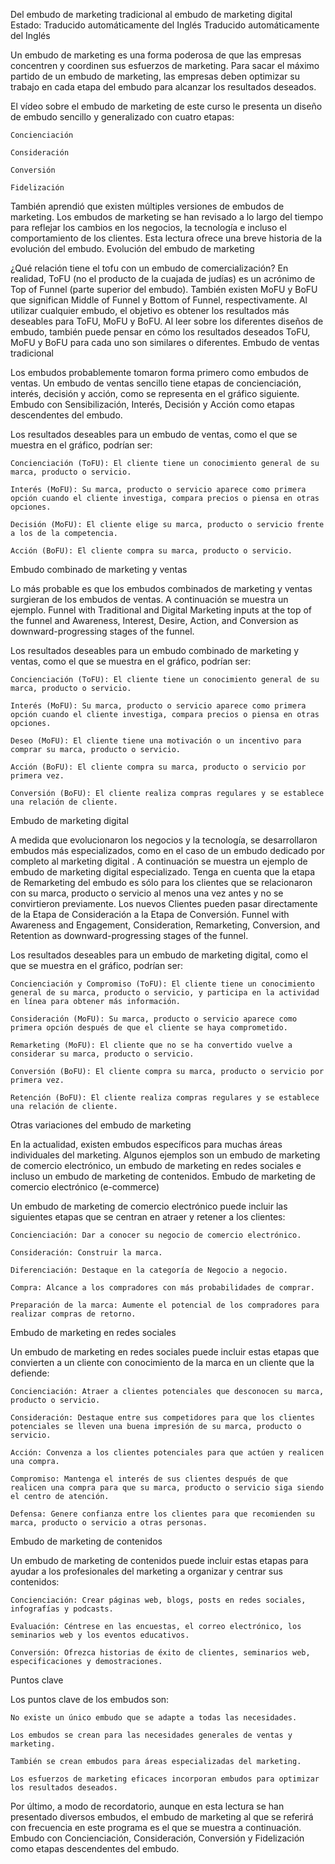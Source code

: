 Del embudo de marketing tradicional al embudo de marketing digital
Estado: Traducido automáticamente del Inglés
Traducido automáticamente del Inglés

 Un embudo de marketing es una forma poderosa de que las empresas concentren y coordinen sus esfuerzos de marketing. Para sacar el máximo partido de un embudo de marketing, las empresas deben optimizar su trabajo en cada etapa del embudo para alcanzar los resultados deseados.

El vídeo sobre el embudo de marketing de este curso le presenta un diseño de embudo sencillo y generalizado con cuatro etapas:

    Concienciación

    Consideración

    Conversión

    Fidelización

También aprendió que existen múltiples versiones de embudos de marketing. Los embudos de marketing se han revisado a lo largo del tiempo para reflejar los cambios en los negocios, la tecnología e incluso el comportamiento de los clientes. Esta lectura ofrece una breve historia de la evolución del embudo.
Evolución del embudo de marketing

¿Qué relación tiene el tofu con un embudo de comercialización? En realidad, ToFU (no el producto de la cuajada de judías) es un acrónimo de Top of Funnel (parte superior del embudo). También existen MoFU y BoFU que significan Middle of Funnel y Bottom of Funnel, respectivamente. Al utilizar cualquier embudo, el objetivo es obtener los resultados más deseables para ToFU, MoFU y BoFU. Al leer sobre los diferentes diseños de embudo, también puede pensar en cómo los resultados deseados ToFU, MoFU y BoFU para cada uno son similares o diferentes.
Embudo de ventas tradicional

Los embudos probablemente tomaron forma primero como embudos de ventas. Un embudo de ventas sencillo tiene etapas de concienciación, interés, decisión y acción, como se representa en el gráfico siguiente.
Embudo con Sensibilización, Interés, Decisión y Acción como etapas descendentes del embudo.

Los resultados deseables para un embudo de ventas, como el que se muestra en el gráfico, podrían ser:

    Concienciación (ToFU): El cliente tiene un conocimiento general de su marca, producto o servicio.

    Interés (MoFU): Su marca, producto o servicio aparece como primera opción cuando el cliente investiga, compara precios o piensa en otras opciones.

    Decisión (MoFU): El cliente elige su marca, producto o servicio frente a los de la competencia.

    Acción (BoFU): El cliente compra su marca, producto o servicio.

Embudo combinado de marketing y ventas

Lo más probable es que los embudos combinados de marketing y ventas surgieran de los embudos de ventas. A continuación se muestra un ejemplo.
Funnel with Traditional and Digital Marketing inputs at the top of the funnel and Awareness, Interest, Desire, Action, and Conversion as downward-progressing stages of the funnel.

Los resultados deseables para un embudo combinado de marketing y ventas, como el que se muestra en el gráfico, podrían ser:

    Concienciación (ToFU): El cliente tiene un conocimiento general de su marca, producto o servicio.

    Interés (MoFU): Su marca, producto o servicio aparece como primera opción cuando el cliente investiga, compara precios o piensa en otras opciones.

    Deseo (MoFU): El cliente tiene una motivación o un incentivo para comprar su marca, producto o servicio.

    Acción (BoFU): El cliente compra su marca, producto o servicio por primera vez.

    Conversión (BoFU): El cliente realiza compras regulares y se establece una relación de cliente.

Embudo de marketing digital

A medida que evolucionaron los negocios y la tecnología, se desarrollaron embudos más especializados, como en el caso de un embudo dedicado por completo al marketing digital . A continuación se muestra un ejemplo de embudo de marketing digital especializado. Tenga en cuenta que la etapa de Remarketing del embudo es sólo para los clientes que se relacionaron con su marca, producto o servicio al menos una vez antes y no se convirtieron previamente. Los nuevos Clientes pueden pasar directamente de la Etapa de Consideración a la Etapa de Conversión.
Funnel with Awareness and Engagement, Consideration, Remarketing, Conversion, and Retention as downward-progressing stages of the funnel.

Los resultados deseables para un embudo de marketing digital, como el que se muestra en el gráfico, podrían ser:

    Concienciación y Compromiso (ToFU): El cliente tiene un conocimiento general de su marca, producto o servicio, y participa en la actividad en línea para obtener más información.

    Consideración (MoFU): Su marca, producto o servicio aparece como primera opción después de que el cliente se haya comprometido.

    Remarketing (MoFU): El cliente que no se ha convertido vuelve a considerar su marca, producto o servicio.

    Conversión (BoFU): El cliente compra su marca, producto o servicio por primera vez.

    Retención (BoFU): El cliente realiza compras regulares y se establece una relación de cliente.

Otras variaciones del embudo de marketing

En la actualidad, existen embudos específicos para muchas áreas individuales del marketing. Algunos ejemplos son un embudo de marketing de comercio electrónico, un embudo de marketing en redes sociales e incluso un embudo de marketing de contenidos.
Embudo de marketing de comercio electrónico (e-commerce)

Un embudo de marketing de comercio electrónico puede incluir las siguientes etapas que se centran en atraer y retener a los clientes:

    Concienciación: Dar a conocer su negocio de comercio electrónico.

    Consideración: Construir la marca.

    Diferenciación: Destaque en la categoría de Negocio a negocio.

    Compra: Alcance a los compradores con más probabilidades de comprar.

    Preparación de la marca: Aumente el potencial de los compradores para realizar compras de retorno.

Embudo de marketing en redes sociales

Un embudo de marketing en redes sociales puede incluir estas etapas que convierten a un cliente con conocimiento de la marca en un cliente que la defiende:

    Concienciación: Atraer a clientes potenciales que desconocen su marca, producto o servicio.

    Consideración: Destaque entre sus competidores para que los clientes potenciales se lleven una buena impresión de su marca, producto o servicio.

    Acción: Convenza a los clientes potenciales para que actúen y realicen una compra.

    Compromiso: Mantenga el interés de sus clientes después de que realicen una compra para que su marca, producto o servicio siga siendo el centro de atención.

    Defensa: Genere confianza entre los clientes para que recomienden su marca, producto o servicio a otras personas.

Embudo de marketing de contenidos

Un embudo de marketing de contenidos puede incluir estas etapas para ayudar a los profesionales del marketing a organizar y centrar sus contenidos:

    Concienciación: Crear páginas web, blogs, posts en redes sociales, infografías y podcasts.

    Evaluación: Céntrese en las encuestas, el correo electrónico, los seminarios web y los eventos educativos.

    Conversión: Ofrezca historias de éxito de clientes, seminarios web, especificaciones y demostraciones.

Puntos clave

Los puntos clave de los embudos son:

    No existe un único embudo que se adapte a todas las necesidades.

    Los embudos se crean para las necesidades generales de ventas y marketing.

    También se crean embudos para áreas especializadas del marketing.

    Los esfuerzos de marketing eficaces incorporan embudos para optimizar los resultados deseados.

Por último, a modo de recordatorio, aunque en esta lectura se han presentado diversos embudos, el embudo de marketing al que se referirá con frecuencia en este programa es el que se muestra a continuación.
Embudo con Concienciación, Consideración, Conversión y Fidelización como etapas descendentes del embudo.

